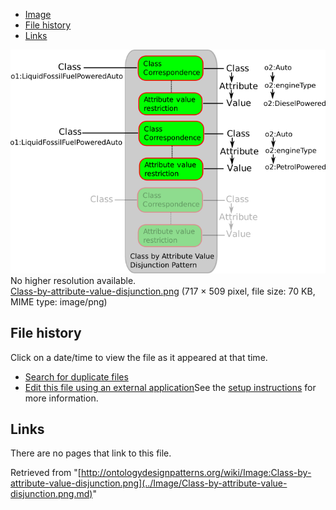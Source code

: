 * [Image](../Image/Class-by-attribute-value-disjunction.png.md#file)
* [File history](../Image/Class-by-attribute-value-disjunction.png.md#filehistory)
* [Links](../Image/Class-by-attribute-value-disjunction.png.md#filelinks)

[![Image:Class-by-attribute-value-disjunction.png](../images/a/a4/Class-by-attribute-value-disjunction.png)](../images/a/a4/Class-by-attribute-value-disjunction.png)  
No higher resolution available.  
[Class-by-attribute-value-disjunction.png](../images/a/a4/Class-by-attribute-value-disjunction.png)‎ (717 × 509 pixel, file size: 70 KB, MIME type: image/png)

## File history

Click on a date/time to view the file as it appeared at that time.



  
* [Search for duplicate files](http://ontologydesignpatterns.org/wiki/Special:FileDuplicateSearch/Class-by-attribute-value-disjunction.png "Special:FileDuplicateSearch/Class-by-attribute-value-disjunction.png")
* [Edit this file using an external application](http://ontologydesignpatterns.org/wiki/index.php?title=Image:Class-by-attribute-value-disjunction.png&action=edit&externaledit=true&mode=file "Image:Class-by-attribute-value-disjunction.png")See the [setup instructions](http://www.mediawiki.org/wiki/Manual:External_editors "http://www.mediawiki.org/wiki/Manual:External_editors") for more information.

## Links



There are no pages that link to this file.




Retrieved from "[http://ontologydesignpatterns.org/wiki/Image:Class-by-attribute-value-disjunction.png](../Image/Class-by-attribute-value-disjunction.png.md)"